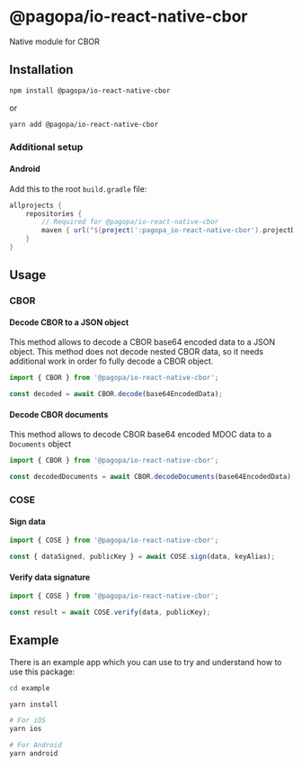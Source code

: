 # @pagopa/io-react-native-cbor

Native module for CBOR

## Installation

```sh
npm install @pagopa/io-react-native-cbor
```

or

```sh
yarn add @pagopa/io-react-native-cbor
```

### Additional setup

#### Android

Add this to the root `build.gradle` file:

```gradle
allprojects {
    repositories {
        // Required for @pagopa/io-react-native-cbor
        maven { url("${project(':pagopa_io-react-native-cbor').projectDir}/libs") }
    }
}
```

## Usage

### CBOR

#### Decode CBOR to a JSON object

This method allows to decode a CBOR base64 encoded data to a JSON object. This method does not decode nested CBOR data, so it needs additional work in order fo fully decode a CBOR object.

```typescript
import { CBOR } from '@pagopa/io-react-native-cbor';

const decoded = await CBOR.decode(base64EncodedData);
```

#### Decode CBOR documents

This method allows to decode CBOR base64 encoded MDOC data to a `Documents` object

```typescript
import { CBOR } from '@pagopa/io-react-native-cbor';

const decodedDocuments = await CBOR.decodeDocuments(base64EncodedData);
```

### COSE

#### Sign data

```typescript
import { COSE } from '@pagopa/io-react-native-cbor';

const { dataSigned, publicKey } = await COSE.sign(data, keyAlias);
```

#### Verify data signature

```typescript
import { COSE } from '@pagopa/io-react-native-cbor';

const result = await COSE.verify(data, publicKey);
```

## Example

There is an example app which you can use to try and understand how to use this package:

```sh
cd example

yarn install

# For iOS
yarn ios

# For Android
yarn android
```
